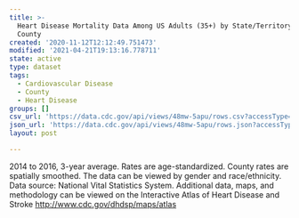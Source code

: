 ```yaml
---
title: >-
  Heart Disease Mortality Data Among US Adults (35+) by State/Territory and
  County
created: '2020-11-12T12:12:49.751473'
modified: '2021-04-21T19:13:16.778711'
state: active
type: dataset
tags:
  - Cardiovascular Disease
  - County
  - Heart Disease
groups: []
csv_url: 'https://data.cdc.gov/api/views/48mw-5apu/rows.csv?accessType=DOWNLOAD'
json_url: 'https://data.cdc.gov/api/views/48mw-5apu/rows.json?accessType=DOWNLOAD'
layout: post

---
```

2014 to 2016, 3-year average. Rates are age-standardized. County rates are spatially smoothed. The data can be viewed by gender and race/ethnicity. Data source: National Vital Statistics System. Additional data, maps, and methodology can be viewed on the Interactive Atlas of Heart Disease and Stroke http://www.cdc.gov/dhdsp/maps/atlas

